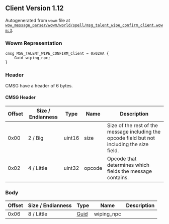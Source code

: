 ## Client Version 1.12

Autogenerated from `wowm` file at [`wow_message_parser/wowm/world/spell/msg_talent_wipe_confirm_client.wowm:3`](https://github.com/gtker/wow_messages/tree/main/wow_message_parser/wowm/world/spell/msg_talent_wipe_confirm_client.wowm#L3).

### Wowm Representation
```rust,ignore
cmsg MSG_TALENT_WIPE_CONFIRM_Client = 0x02AA {
    Guid wiping_npc;
}
```
### Header
CMSG have a header of 6 bytes.

#### CMSG Header
| Offset | Size / Endianness | Type   | Name   | Description |
| ------ | ----------------- | ------ | ------ | ----------- |
| 0x00   | 2 / Big           | uint16 | size   | Size of the rest of the message including the opcode field but not including the size field.|
| 0x02   | 4 / Little        | uint32 | opcode | Opcode that determines which fields the message contains.|
### Body
| Offset | Size / Endianness | Type | Name | Description |
| ------ | ----------------- | ---- | ---- | ----------- |
| 0x06 | 8 / Little | [Guid](../spec/packed-guid.md) | wiping_npc |  |
